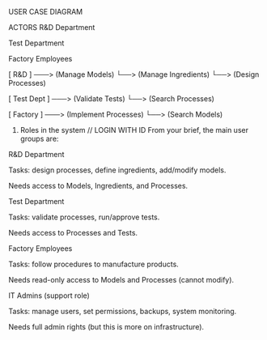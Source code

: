 USER CASE DIAGRAM

ACTORS
R&D Department

Test Department

Factory Employees




[ R&D ] ───> (Manage Models)
         └──> (Manage Ingredients)
         └──> (Design Processes)
         
[ Test Dept ] ───> (Validate Tests)
                └──> (Search Processes)

[ Factory ] ───> (Implement Processes)
              └──> (Search Models)



1. Roles in the system
// LOGIN WITH ID
From your brief, the main user groups are:

R&D Department

Tasks: design processes, define ingredients, add/modify models.

Needs access to Models, Ingredients, and Processes.

Test Department

Tasks: validate processes, run/approve tests.

Needs access to Processes and Tests.

Factory Employees

Tasks: follow procedures to manufacture products.

Needs read-only access to Models and Processes (cannot modify).

IT Admins (support role)

Tasks: manage users, set permissions, backups, system monitoring.

Needs full admin rights (but this is more on infrastructure).